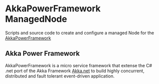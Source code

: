 # AkkaPowerFramework ManagedNode

Scripts and source code to create and configure a managed Node for the [AkkaPowerFramework](https://github.com/AkkaPowerFramework)

## Akka Power Framework

AkkaPowerFramework is a micro service framework that extense the C# .net port of the Akka Framework [Akka.net](https://getakka.net) to build highly concurrent, distributed and fault tolerant event-driven application.

